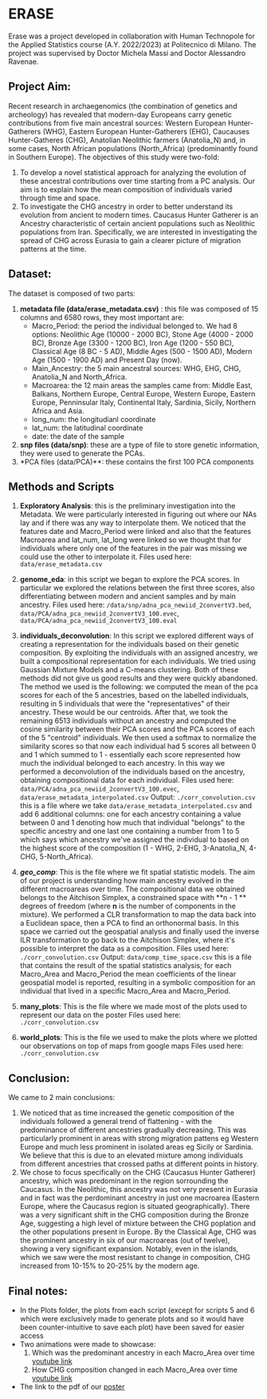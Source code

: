 # ERASE 
Erase was a project developed in collaboration with Human Technopole for the Applied Statistics course (A.Y. 2022/2023) at Politecnico di Milano. The project was supervised by Doctor Michela Massi and Doctor Alessandro Ravenae. 

## Project Aim:
Recent research in archaegenomics (the combination of genetics and archeology) has revealed that modern-day Europeans carry genetic contributions from five main ancestral sources: Western European Hunter-Gatherers (WHG), Eastern European Hunter-Gatherers (EHG), Caucauses Hunter-Gatheres (CHG), Anatolian Neolithic farmers (Anatolia_N) and, in some cases, North African populations (North_Africa) (predominantly found in Southern Europe). The objectives of this study were two-fold:  
1. To develop a novel statistical approach for analyzing the evolution of these ancestral contributions over time starting from a PC analysis. Our aim is to explain how the mean composition of individuals varied through time and space.
2. To investigate the CHG ancestry in order to better understand its evolution from ancient to modern times. Caucasus Hunter Gatherer is an Ancestry characteristic of certain ancient populations such as Neolithic populations from Iran. Specifically, we are interested in investigating the spread of CHG across Eurasia to gain a clearer picture of migration patterns at the time.

## Dataset: 
The dataset is composed of two parts:  
1. **metadata file (data/erase_metadata.csv)** : this file was composed of 15 columns and 6580 rows, they most important are:
   - Macro_Period: the period the individual belonged to. We had 8 options: Neolithic Age (10000 - 2000 BC), Stone Age (4000 - 2000 BC), Bronze Age (3300 - 1200 BC), Iron Age (1200 - 550 BC), Classical Age (8 BC - 5 AD), Middle Ages (500 - 1500 AD), Modern Age (1500 - 1900 AD) and Present Day (now). 
   - Main_Ancestry: the 5 main ancestral sources: WHG, EHG, CHG, Anatolia_N and North_Africa.
   - Macroarea: the 12 main areas the samples came from: Middle East, Balkans, Northern Europe, Central Europe, Western Europe, Eastern Europe, Penninsular Italy, Continental Italy, Sardinia, Sicily, Northern Africa and Asia. 
   - long_num: the longitudianl coordinate
   - lat_num: the latitudinal coordinate
   - date: the date of the sample
2. **snp files (data/snp)**: these are a type of file to store genetic information, they were used to generate the PCAs.
3. *PCA files (data/PCA)**: these contains the first 100 PCA components

## Methods and Scripts
1. **Exploratory Analysis**: this is the preliminary investigation into the Metadata. We were particularly interested in figuring out where our NAs lay and if there was any way to interpolate them. We noticed that the features date and Macro_Period were linked and also that the features Macroarea and lat_num, lat_long were linked so we thought that for individuals where only one of the features in the pair was missing we could use the other to interpolate it.
Files used here: ```data/erase_metadata.csv```

2. **genome_eda**: in this script we began to explore the PCA scores. In particular we explored the relations between the first three scores, also differentiating between modern and ancient samples and by main ancestry. 
Files used here: ```/data/snp/adna_pca_newiid_2convertV3.bed```, ```data/PCA/adna_pca_newiid_2convertV3_100.evec```, ```data/PCA/adna_pca_newiid_2convertV3_100.eval```

3. **individuals_deconvolution**: In this script we explored different ways of creating a representation for the individuals based on their genetic composition. By exploiting the individuals with an assigned ancestry, we built a compositional representation for each individuals. We tried using Gaussian Mixture Models and a C-means clustering. Both of these methods did not give us good results and they were quickly abandoned. 
The method we used is the following: we computed the mean of the pca scores for each of the 5 ancestries, based on the labelled individuals, resulting in 5 individuals that were the "representatives" of their ancestry. These would be our centroids. 
After that, we took the remaining 6513 individuals without an ancestry and computed the cosine similarity
between their PCA scores and the PCA scores of each of the 5 "centroid" individuals. We then used a 
softmax to normalize the similarity scores so that now each individual had 5 scores all between 0 and 1
which summed to 1 - essentially each score represented how much the individual belonged to each ancestry. 
In this way we performed a deconvolution of the individuals based on the ancestry, obtaining compositional data for each individual.
Files used here: ```data/PCA/adna_pca_newiid_2convertV3_100.evec```, ```data/erase_metadata_interpolated.csv```
Output: ```./corr_convolution.csv``` this is a file where we take ```data/erase_metadata_interpolated.csv``` and add 6 additional columns: one for each ancestry containing a value between 0 and 1 denoting how much that individual "belongs" to the specific ancestry and one last one containing a number from 1 to 5 which says which ancestry we've assigned the individual to based on the highest score of the composition (1 - WHG, 2-EHG, 3-Anatolia_N, 4-CHG, 5-North_Africa). 

4. ***geo_comp***: This is the file where we fit spatial statistic models. The aim of our project is understanding how main ancestry evolved in the different macroareas over time. The compositional data we obtained belongs to the Aitchison Simplex, a constrained space with **n - 1 ** degrees of freedom (where **n** is the number of components in the mixture). 
We performed a CLR transformation to map the data back into a Euclidean space, then a PCA to find an orthonormal basis. In this space we carried out the geospatial analysis and finally used the inverse ILR transformation to go back to the  Aitchison Simplex, where it's possible to interpret the data as a composition. 
Files used here: ```./corr_convolution.csv```
Output: ```data/comp_time_space.csv``` this is a file that contains the result of the spatial statistics analysis; for each Macro_Area and Macro_Period the mean coefficients of the linear geospatial model is reported, resulting in a symbolic composition for an individual that lived in a specific Macro_Area and Macro_Period.

5. **many_plots**: This is the file where we made most of the plots used to represent our data on the poster
Files used here: ```./corr_convolution.csv```

6. **world_plots**: This is the file we used to make the plots where we plotted our observations on top of maps from google maps
Files used here: ```./corr_convolution.csv```

## Conclusion:
We came to 2 main conclusions: 
1. We noticed that as time increased the genetic composition of the individuals followed a general trend of flattening - with the predominance of different ancestries gradually decreasing. This was particularly prominent in areas with strong migration pattens eg Western Europe and much less prominent in isolated areas eg Sicily or Sardinia. We believe that this is due to an elevated mixture among individuals from different ancestries that crossed paths at different points in history.
2. We chose to focus specifically on the CHG (Caucasus Hunter Gatherer) ancestry, which was predominant in the region sorrounding the Caucasus. In the Neolithic, this ancestry was not very present in Eurasia and in fact was the perdominant ancestry in just one macroarea (Eastern Europe, where the Caucasus region is situated geographically). There was a very significant shift in the CHG composition during the Bronze Age, suggesting a high level of mixture between the CHG poplation and the other populations present in Europe. By the Classical Age, CHG was the prominent ancestry in six of our macroareas (out of twelve), showing a very significant expansion. Notably, even in the islands, which we saw were the most resistant to change in composition, CHG increased from 10-15% to 20-25% by the modern age.

## Final notes: 
- In the Plots folder, the plots from each script (except for scripts 5 and 6 which were exclusively made to generate plots and so it would have been counter-intuitive to save each plot) have been saved for easier access
- Two animations were made to showcase:
     1. Which was the predominant ancestry in each Macro_Area over time [youtube link](https://www.youtube.com/watch?v=xGQ-XL5xd68)
     2. How CHG composition changed in each Macro_Area over time [youtube link](https://www.youtube.com/watch?v=VSL53vpeXYM)
- The link to the pdf of our [poster](https://drive.google.com/drive/folders/1iPBIb2cv1xdwvPw2e0haM4TqVpg7U6SS)






